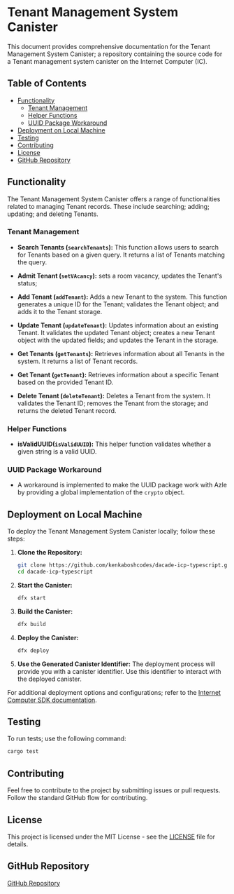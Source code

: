 # Tenant Management System Canister

This document provides comprehensive documentation for the Tenant Management System Canister; a repository containing the source code for a Tenant management system canister on the Internet Computer (IC).

## Table of Contents

- [Functionality](#functionality)
  - [Tenant Management](#Tenant-management)
  - [Helper Functions](#helper-functions)
  - [UUID Package Workaround](#uuid-package-workaround)
- [Deployment on Local Machine](#deployment-on-local-machine)
- [Testing](#testing)
- [Contributing](#contributing)
- [License](#license)
- [GitHub Repository](#github-repository)

## Functionality

The Tenant Management System Canister offers a range of functionalities related to managing Tenant records. These include searching; adding; updating; and deleting Tenants.

### Tenant Management

- **Search Tenants (`searchTenants`):** This function allows users to search for Tenants based on a given query. It returns a list of Tenants matching the query.
  
- **Admit Tenant (`setVAcancy`):** sets a room vacancy, updates the Tenant's status; 


- **Add Tenant (`addTenant`):** Adds a new Tenant to the system. This function generates a unique ID for the Tenant; validates the Tenant object; and adds it to the Tenant storage.

- **Update Tenant (`updateTenant`):** Updates information about an existing Tenant. It validates the updated Tenant object; creates a new Tenant object with the updated fields; and updates the Tenant in the storage.

- **Get Tenants (`getTenants`):** Retrieves information about all Tenants in the system. It returns a list of Tenant records.

- **Get Tenant (`getTenant`):** Retrieves information about a specific Tenant based on the provided Tenant ID.

- **Delete Tenant (`deleteTenant`):** Deletes a Tenant from the system. It validates the Tenant ID; removes the Tenant from the storage; and returns the deleted Tenant record.

### Helper Functions

- **isValidUUID(`isValidUUID`):** This helper function validates whether a given string is a valid UUID.

### UUID Package Workaround

- A workaround is implemented to make the UUID package work with Azle by providing a global implementation of the `crypto` object.

## Deployment on Local Machine

To deploy the Tenant Management System Canister locally; follow these steps:

1. **Clone the Repository:**
   ```bash
   git clone https://github.com/kenkaboshcodes/dacade-icp-typescript.git
   cd dacade-icp-typescript
   ```
2. **Start the Canister:**
   ```bash
   dfx start
   ```
3. **Build the Canister:**
   ```bash
   dfx build
   ```

4. **Deploy the Canister:**
   ```bash
   dfx deploy
   ```

5. **Use the Generated Canister Identifier:**
   The deployment process will provide you with a canister identifier. Use this identifier to interact with the deployed canister.

For additional deployment options and configurations; refer to the [Internet Computer SDK documentation](https://sdk.dfinity.org/docs/quickstart/local-quickstart.html).

## Testing

To run tests; use the following command:

```bash
cargo test
```

## Contributing

Feel free to contribute to the project by submitting issues or pull requests. Follow the standard GitHub flow for contributing.

## License

This project is licensed under the MIT License - see the [LICENSE](LICENSE) file for details.

## GitHub Repository

[GitHub Repository](https://github.com/sirmwilu/Tenant-management-system-canister.git)

